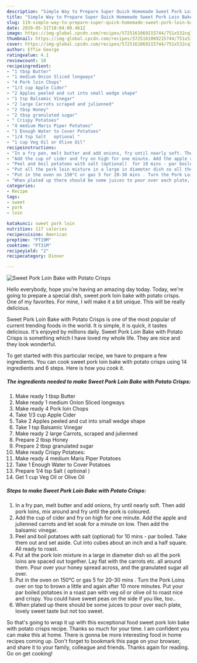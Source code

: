 ```yaml
---
description: "Simple Way to Prepare Super Quick Homemade Sweet Pork Loin Bake with Potato Crisps"
title: "Simple Way to Prepare Super Quick Homemade Sweet Pork Loin Bake with Potato Crisps"
slug: 119-simple-way-to-prepare-super-quick-homemade-sweet-pork-loin-bake-with-potato-crisps
date: 2020-05-31T18:04:00.461Z
image: https://img-global.cpcdn.com/recipes/5725161069215744/751x532cq70/sweet-pork-loin-bake-with-potato-crisps-recipe-main-photo.jpg
thumbnail: https://img-global.cpcdn.com/recipes/5725161069215744/751x532cq70/sweet-pork-loin-bake-with-potato-crisps-recipe-main-photo.jpg
cover: https://img-global.cpcdn.com/recipes/5725161069215744/751x532cq70/sweet-pork-loin-bake-with-potato-crisps-recipe-main-photo.jpg
author: Effie George
ratingvalue: 4.1
reviewcount: 10
recipeingredient:
- "1 tbsp Butter"
- "1 medium Onion Sliced longways"
- "4 Pork loin Chops"
- "1/3 cup Apple Cider"
- "2 Apples peeled and cut into small wedge shape"
- "1 tsp Balsamic Vinegar"
- "2 large Carrots scraped and julienned"
- "2 tbsp Honey"
- "2 tbsp granulated sugar"
- " Crispy Potatoes"
- "4 medium Maris Piper Potatoes"
- "1 Enough Water to Cover Potatoes"
- "1/4 tsp Salt   optional "
- "1 cup Veg Oil or Olive Oil"
recipeinstructions:
- "In a fry pan, melt butter and add onions, fry until nearly soft. Then add pork loins, mix around and fry until the pork is coloured."
- "Add the cup of cider and fry on high for one minute. Add the apple and julienned carrots and let soak for a minute on low. Then add the balsamic vinegar."
- "Peel and boil potatoes with salt (optional)  for 10 mins - par boiled. Take them out and set aside. Cut into cubes about an inch and a half square. All ready to roast."
- "Put all the pork loin mixture in a large in diameter dish so all the pork loins are spaced out together. Lay flat with the carrots etc. all around them. Pour over your honey spread across, and the granulated sugar all over."
- "Put in the oven on 150°C or gas 5 for 20-30 mins . Turn the Pork Loins over on top to brown a little  and again after 10 more minutes. Put your par boiled potatoes in a roast pan with  veg oil or olive oil to roast nice and  crispy.  You could have sweet peas on the side if you like, too.."
- "When plated up there should be some juices to pour over each plate, lovely sweet taste but not too sweet."
categories:
- Recipe
tags:
- sweet
- pork
- loin

katakunci: sweet pork loin 
nutrition: 117 calories
recipecuisine: American
preptime: "PT19M"
cooktime: "PT31M"
recipeyield: "2"
recipecategory: Dinner

---
```



![Sweet Pork Loin Bake with Potato Crisps](https://img-global.cpcdn.com/recipes/5725161069215744/751x532cq70/sweet-pork-loin-bake-with-potato-crisps-recipe-main-photo.jpg)

Hello everybody, hope you're having an amazing day today. Today, we're going to prepare a special dish, sweet pork loin bake with potato crisps. One of my favorites. For mine, I will make it a bit unique. This will be really delicious.



Sweet Pork Loin Bake with Potato Crisps is one of the most popular of current trending foods in the world. It is simple, it is quick, it tastes delicious. It's enjoyed by millions daily. Sweet Pork Loin Bake with Potato Crisps is something which I have loved my whole life. They are nice and they look wonderful.


To get started with this particular recipe, we have to prepare a few ingredients. You can cook sweet pork loin bake with potato crisps using 14 ingredients and 6 steps. Here is how you cook it.

##### The ingredients needed to make Sweet Pork Loin Bake with Potato Crisps:

1. Make ready 1 tbsp Butter
1. Make ready 1 medium Onion Sliced longways
1. Make ready 4 Pork loin Chops
1. Take 1/3 cup Apple Cider
1. Take 2 Apples peeled and cut into small wedge shape
1. Take 1 tsp Balsamic Vinegar
1. Make ready 2 large Carrots, scraped and julienned
1. Prepare 2 tbsp Honey
1. Prepare 2 tbsp granulated sugar
1. Make ready  Crispy Potatoes:
1. Make ready 4 medium Maris Piper Potatoes
1. Take 1 Enough Water to Cover Potatoes
1. Prepare 1/4 tsp Salt  ( optional )
1. Get 1 cup Veg Oil or Olive Oil




##### Steps to make Sweet Pork Loin Bake with Potato Crisps:

1. In a fry pan, melt butter and add onions, fry until nearly soft. Then add pork loins, mix around and fry until the pork is coloured.
1. Add the cup of cider and fry on high for one minute. Add the apple and julienned carrots and let soak for a minute on low. Then add the balsamic vinegar.
1. Peel and boil potatoes with salt (optional)  for 10 mins - par boiled. Take them out and set aside. Cut into cubes about an inch and a half square. All ready to roast.
1. Put all the pork loin mixture in a large in diameter dish so all the pork loins are spaced out together. Lay flat with the carrots etc. all around them. Pour over your honey spread across, and the granulated sugar all over.
1. Put in the oven on 150°C or gas 5 for 20-30 mins . Turn the Pork Loins over on top to brown a little  and again after 10 more minutes. Put your par boiled potatoes in a roast pan with  veg oil or olive oil to roast nice and  crispy.  You could have sweet peas on the side if you like, too..
1. When plated up there should be some juices to pour over each plate, lovely sweet taste but not too sweet.




So that's going to wrap it up with this exceptional food sweet pork loin bake with potato crisps recipe. Thanks so much for your time. I am confident you can make this at home. There is gonna be more interesting food in home recipes coming up. Don't forget to bookmark this page on your browser, and share it to your family, colleague and friends. Thanks again for reading. Go on get cooking!
